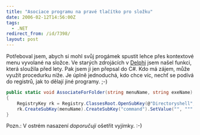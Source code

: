 ```yaml
---
title: "Asociace programu na pravé tlačítko pro složku"
date: 2006-02-12T14:56:00Z
tags:
  - .NET
redirect_from: /id/7398/
layout: post
---
```

Potřeboval jsem, abych si mohl svůj progámek spustit lehce přes kontextové menu vyvolané na složce. Ve starých zdrojácích v [Delphi][1] jsem našel funkci, která sloužila před lety. Pak jsem ji jen přepsal do C#. Kdo má zájem, může využít procedurku níže. Je úplně jednoduchá, kdo chce víc, nechť se podívá do registrů, jak to dělají jiné programy. ;-)

```csharp
public static void AssociateForFolder(string menuName, string exeName)
{
	RegistryKey rk = Registry.ClassesRoot.OpenSubKey(@"Directoryshell", true);
	rk.CreateSubKey(menuName).CreateSubKey("command").SetValue("", """ + exeName + "" "%1"");
}
```

Pozn.: V ostrém nasazení _doporučuji_ ošetřit vyjímky. :-)

[1]: https://en.wikipedia.org/wiki/Delphi_(programming_language)